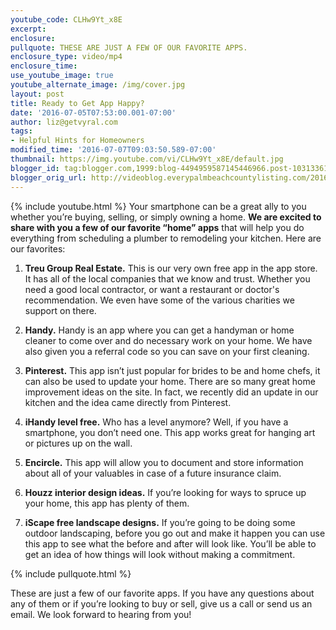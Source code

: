 ```yaml
---
youtube_code: CLHw9Yt_x8E
excerpt:
enclosure:
pullquote: THESE ARE JUST A FEW OF OUR FAVORITE APPS.
enclosure_type: video/mp4
enclosure_time:
use_youtube_image: true
youtube_alternate_image: /img/cover.jpg
layout: post
title: Ready to Get App Happy?
date: '2016-07-05T07:53:00.001-07:00'
author: liz@getvyral.com
tags:
- Helpful Hints for Homeowners
modified_time: '2016-07-07T09:03:50.589-07:00'
thumbnail: https://img.youtube.com/vi/CLHw9Yt_x8E/default.jpg
blogger_id: tag:blogger.com,1999:blog-4494959587145446966.post-1031336116747848854
blogger_orig_url: http://videoblog.everypalmbeachcountylisting.com/2016/07/essential-apps-for-homeowners.html
---
```

{% include youtube.html %}
Your smartphone can be a great ally to you whether you’re buying, selling, or simply owning a home. **We are excited to share with you a few of our favorite “home” apps** that will help you do everything from scheduling a plumber to remodeling your kitchen. Here are our favorites:


1. **Treu Group Real Estate.** This is our very own free app in the app store. It has all of the local companies that we know and trust. Whether you need a good local contractor, or want a restaurant or doctor's recommendation. We even have some of the various charities we support on there.

2. **Handy.** Handy is an app where you can get a handyman or home cleaner to come over and do necessary work on your home. We have also given you a referral code so you can save on your first cleaning.

3. **Pinterest.** This app isn’t just popular for brides to be and home chefs, it can also be used to update your home. There are so many great home improvement ideas on the site. In fact, we recently did an update in our kitchen and the idea came directly from Pinterest.

4. **iHandy level free.** Who has a level anymore? Well, if you have a smartphone, you don’t need one. This app works great for hanging art or pictures up on the wall.

5. **Encircle.** This app will allow you to document and store information about all of your valuables in case of a future insurance claim.

6. **Houzz interior design ideas.** If you’re looking for ways to spruce up your home, this app has plenty of them.

7. **iScape free landscape designs.** If you’re going to be doing some outdoor landscaping, before you go out and make it happen you can use this app to see what the before and after will look like. You’ll be able to get an idea of how things will look without making a commitment.

{% include pullquote.html %}

These are just a few of our favorite apps. If you have any questions about any of them or if you’re looking to buy or sell, give us a call or send us an email. We look forward to hearing from you!
